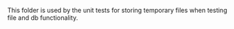 This folder is used by the unit tests for storing temporary files when testing file and db functionality.
